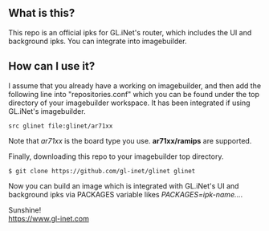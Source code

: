 ## What is this?  

This repo is an official ipks for GL.iNet's router, which includes the UI and background ipks. You can integrate into imagebuilder.  

## How can I use it?  

I assume that you already have a working on imagebuilder, and then add the following line into "repositories.conf" which you can be found under the top directory of your imagebuilder workspace. It has been integrated if using GL.iNet's imagebuilder.  

```  
src glinet file:glinet/ar71xx
```  

Note that *ar71xx* is the board type you use. **ar71xx/ramips** are supported.  

Finally, downloading this repo to your imagebuilder top directory.  

```  
$ git clone https://github.com/gl-inet/glinet glinet
```  

Now you can build an image which is integrated with GL.iNet's UI and background
ipks via PACKAGES variable likes *PACKAGES=ipk-name...*.  

Sunshine!  
   https://www.gl-inet.com
